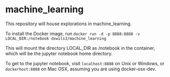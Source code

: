 # machine_learning
This repository will house explorations in machine_learning.

To install the Docker image, run
```docker run -d -p 8888:8888 -v LOCAL_DIR:/notebook dxwils3/machine_learning```

This will mount the directory LOCAL_DIR as /notebook in the container, which will be the jupyter notebook home directory.

To get to the jupyter notebook, visit ```localhost:8888``` on Unix or Windows, or ```dockerhost:8888``` on Mac OSX, assuming you are using docker-osx-dev.
